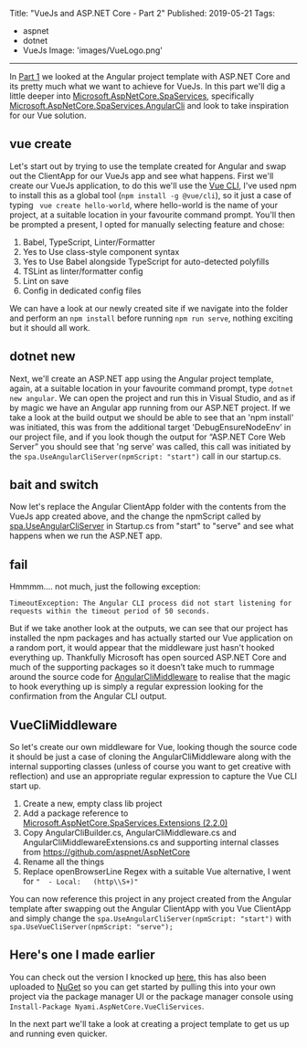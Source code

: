 Title: "VueJs and ASP.NET Core - Part 2"
Published: 2019-05-21
Tags:
- aspnet
- dotnet
- VueJs
Image: 'images/VueLogo.png'
---

In [Part 1](/posts/2019-05-10-VueWithAspNetPart1) we looked at the Angular project template with ASP.NET Core and its pretty much what we want to achieve for VueJs. In this part we'll dig a little deeper into [Microsoft.AspNetCore.SpaServices]( https://docs.microsoft.com/en-us/dotnet/api/microsoft.aspnetcore.spaservices?view=aspnetcore-2.2), specifically [Microsoft.AspNetCore.SpaServices.AngularCli]( https://docs.microsoft.com/en-us/dotnet/api/microsoft.aspnetcore.spaservices.angularcli?view=aspnetcore-2.2) and look to take inspiration for our Vue solution.

<!--more-->

## vue create ##

Let's start out by trying to use the template created for Angular and swap out the ClientApp for our VueJs app and see what happens.
First we'll create our VueJs application, to do this we'll use the [Vue CLI]( https://cli.vuejs.org/), I've used npm to install this as a global tool (`npm install -g @vue/cli`), so it just a case of typing ` vue create hello-world`, where hello-world is the name of your project, at a suitable location in your favourite command prompt. You'll then be prompted a present, I opted for manually selecting feature and chose:

1. Babel, TypeScript, Linter/Formatter
2. Yes to Use class-style component syntax
3. Yes  to Use Babel alongside TypeScript for auto-detected polyfills
4. TSLint as linter/formatter config
5. Lint on save
6. Config in dedicated config files

We can have a look at our newly created site if we navigate into the folder and perform an `npm install` before running `npm run serve`, nothing exciting but it should all work.

## dotnet new ##

Next, we'll create an ASP.NET app using the Angular project template, again, at a suitable location in your favourite command prompt, type `dotnet new angular`. We can open the project and run this in Visual Studio, and as if by magic we have an Angular app running from our ASP.NET project. If we take a look at the build output we should be able to see that an 'npm install' was initiated, this was from the additional target 'DebugEnsureNodeEnv’ in our project file, and if you look though the output for “ASP.NET Core Web Server” you should see that 'ng serve' was called, this call was initiated by the `spa.UseAngularCliServer(npmScript: "start")` call in our startup.cs.

## bait and switch ##

Now let's replace the Angular ClientApp folder with the contents from the VueJs app created above, and the change the npmScript called by [spa.UseAngularCliServer](https://docs.microsoft.com/en-us/dotnet/api/microsoft.aspnetcore.spaservices.angularcli.angularclimiddlewareextensions.useangularcliserver?view=aspnetcore-2.2) in Startup.cs from "start" to "serve" and see what happens when we run the ASP.NET app.

## fail ##

Hmmmm.... not much, just the following exception:
```
TimeoutException: The Angular CLI process did not start listening for requests within the timeout period of 50 seconds.
```

But if we take another look at the outputs, we can see that our project has installed the npm packages and has actually started our Vue application on a random port, it would appear that the middleware just hasn't hooked everything up. Thankfully Microsoft has open sourced ASP.NET Core and much of the supporting packages so it doesn’t take much to rummage around the source code for [AngularCliMiddleware]( https://github.com/aspnet/AspNetCore/tree/master/src/Middleware/SpaServices.Extensions/src/AngularCli) to realise that the magic to hook everything up is simply a regular expression looking for the confirmation from the Angular CLI output.

## VueCliMiddleware ##

So let's create our own middleware for Vue, looking though the source code it should be just a case of cloning the AngularCliMiddleware along with the internal supporting classes (unless of course you want to get creative with reflection) and use an appropriate regular expression to capture the Vue CLI start up.

1. Create a new, empty class lib project
2. Add a package reference to [Microsoft.AspNetCore.SpaServices.Extensions (2.2.0)](https://www.nuget.org/packages/Microsoft.AspNetCore.SpaServices.Extensions/2.2.0)
3. Copy AngularCliBuilder.cs, AngularCliMiddleware.cs and AngularCliMiddlewareExtensions.cs and supporting internal classes from https://github.com/aspnet/AspNetCore
4. Rename all the things
5. Replace openBrowserLine Regex with a suitable Vue alternative, I went for `"  - Local:   (http\\S+)"`

You can now reference this project in any project created from the Angular template after swapping out the Angular ClientApp with you Vue ClientApp and simply change the `spa.UseAngularCliServer(npmScript: "start")` with `spa.UseVueCliServer(npmScript: "serve");`

## Here's one I made earlier ##

You can check out the version I knocked up [here](https://github.com/Nyami/AspNetCore.VueCliServices), this has also been uploaded to [NuGet](https://www.nuget.org/packages/Nyami.AspNetCore.VueCliServices) so you can get started by pulling this into your own project via the package manager UI or the package manager console using `Install-Package Nyami.AspNetCore.VueCliServices`.

In the next part we'll take a look at creating a project template to get us up and running even quicker.